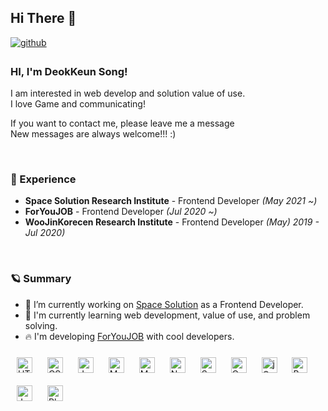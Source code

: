 ## Hi There 👋  

<a href="https://github.com/htans" target="_blank">
<img src=https://img.shields.io/badge/github-%2324292e.svg?&style=for-the-badge&logo=github&logoColor=white alt=github style="margin-bottom: 5px;" />
</a>  


### HI, I'm DeokKeun Song!

I am interested in web develop and solution value of use. <br/>
I love Game and communicating! 

If you want to contact me, please leave me a message<br>
New messages are always welcome!!! :) 


<br/>


### 👞 Experience
- **Space Solution Research Institute** - Frontend Developer *(May 2021 ~)*
- **ForYouJOB** - Frontend Developer *(Jul 2020 ~)*
- **WooJinKorecen Research Institute** - Frontend Developer *(May) 2019 - Jul 2020)*


<br/>  


### 🪐 Summary

- 📝 I’m currently working on [Space Solution](https://www.spacesolution.kr/) as a Frontend Developer.
- 🌱 I'm currently learning web development, value of use, and problem solving.
- 🔥 I'm developing [ForYouJOB](http://foryoujob.co.kr/) with cool developers.

<div sttyle='float:left'>
  <img style="margin: 10px" src="https://profilinator.rishav.dev/skills-assets/html5-original-wordmark.svg" alt="HTML5" height="25" />  
  
  <img style="margin: 10px" src="https://profilinator.rishav.dev/skills-assets/css3-original-wordmark.svg" alt="CSS3" height="25" />  
  <img style="margin: 10px" src="https://profilinator.rishav.dev/skills-assets/java-original-wordmark.svg" alt="Java" height="25" />  
  
  <img style="margin: 10px" src="https://profilinator.rishav.dev/skills-assets/mariadb.png" alt="Maria DB" height="25" />  
  <img style="margin: 10px" src="https://profilinator.rishav.dev/skills-assets/mysql-original-wordmark.svg" alt="MySQL" height="25" />  
  <img style="margin: 10px" src="https://profilinator.rishav.dev/skills-assets/nodejs-original-wordmark.svg" alt="Node.js" height="25" />  
  <img style="margin: 10px" src="https://profilinator.rishav.dev/skills-assets/springio-icon.svg" alt="Spring" height="25" />  
  <img style="margin: 10px" src="https://profilinator.rishav.dev/skills-assets/oracle-original.svg" alt="Oracle" height="25" />  
  <img style="margin: 10px" src="https://profilinator.rishav.dev/skills-assets/jquery.png" alt="jQuery" height="25" />  
  
  <img style="margin: 10px" src="https://profilinator.rishav.dev/skills-assets/bootstrap-plain.svg" alt="Bootstrap" height="25" />  
  <img style="margin: 10px" src="https://profilinator.rishav.dev/skills-assets/javascript-original.svg" alt="JavaScript" height="25" />  
  <img style="margin: 10px" src="https://profilinator.rishav.dev/skills-assets/photoshop-plain.svg" alt="Photoshop" height="25" />  
</div>

<!--
**htans/htans** is a ✨ _special_ ✨ repository because its `README.md` (this file) appears on your GitHub profile.

Here are some ideas to get you started:

- 🔭 I’m currently working on ...
- 🌱 I’m currently learning ...
- 👯 I’m looking to collaborate on ...
- 🤔 I’m looking for help with ...
- 💬 Ask me about ...
- 📫 How to reach me: ...
- 😄 Pronouns: ...
- ⚡ Fun fact: ...
-->
